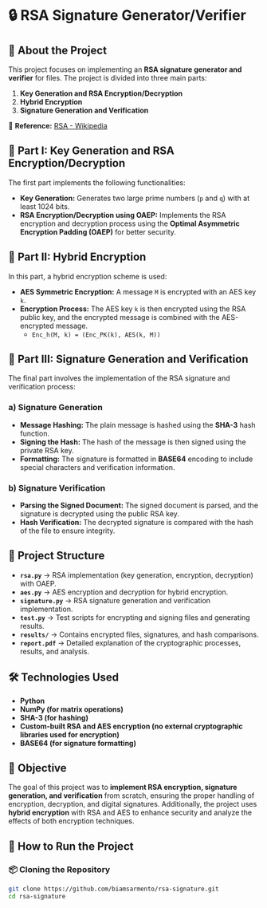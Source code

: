 # 🔒 RSA Signature Generator/Verifier

## 📖 About the Project

This project focuses on implementing an **RSA signature generator and verifier** for files. The project is divided into three main parts:  
1. **Key Generation and RSA Encryption/Decryption**  
2. **Hybrid Encryption**  
3. **Signature Generation and Verification**  

🔗 **Reference:** [RSA - Wikipedia](https://pt.wikipedia.org/wiki/RSA_(criptografia))

## 🔑 Part I: Key Generation and RSA Encryption/Decryption

The first part implements the following functionalities:  
- **Key Generation:** Generates two large prime numbers (`p` and `q`) with at least 1024 bits.  
- **RSA Encryption/Decryption using OAEP:** Implements the RSA encryption and decryption process using the **Optimal Asymmetric Encryption Padding (OAEP)** for better security.

## 🔄 Part II: Hybrid Encryption

In this part, a hybrid encryption scheme is used:
- **AES Symmetric Encryption:** A message `M` is encrypted with an AES key `k`.  
- **Encryption Process:** The AES key `k` is then encrypted using the RSA public key, and the encrypted message is combined with the AES-encrypted message.  
  - `Enc_h(M, k) = (Enc_PK(k), AES(k, M))`

## 🧪 Part III: Signature Generation and Verification

The final part involves the implementation of the RSA signature and verification process:
### a) Signature Generation
- **Message Hashing:** The plain message is hashed using the **SHA-3** hash function.  
- **Signing the Hash:** The hash of the message is then signed using the private RSA key.  
- **Formatting:** The signature is formatted in **BASE64** encoding to include special characters and verification information.

### b) Signature Verification
- **Parsing the Signed Document:** The signed document is parsed, and the signature is decrypted using the public RSA key.  
- **Hash Verification:** The decrypted signature is compared with the hash of the file to ensure integrity.

## 📂 Project Structure

- **`rsa.py`** → RSA implementation (key generation, encryption, decryption) with OAEP.  
- **`aes.py`** → AES encryption and decryption for hybrid encryption.  
- **`signature.py`** → RSA signature generation and verification implementation.  
- **`test.py`** → Test scripts for encrypting and signing files and generating results.  
- **`results/`** → Contains encrypted files, signatures, and hash comparisons.  
- **`report.pdf`** → Detailed explanation of the cryptographic processes, results, and analysis.  

## 🛠️ Technologies Used

- **Python**  
- **NumPy (for matrix operations)**  
- **SHA-3 (for hashing)**  
- **Custom-built RSA and AES encryption (no external cryptographic libraries used for encryption)**  
- **BASE64 (for signature formatting)**  

## 🎯 Objective

The goal of this project was to **implement RSA encryption, signature generation, and verification** from scratch, ensuring the proper handling of encryption, decryption, and digital signatures. Additionally, the project uses **hybrid encryption** with RSA and AES to enhance security and analyze the effects of both encryption techniques.

## 🔧 How to Run the Project

### 📦 Cloning the Repository
```bash
git clone https://github.com/biamsarmento/rsa-signature.git
cd rsa-signature
